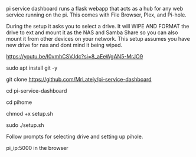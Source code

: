 pi service dashboard runs a flask webapp that acts as a hub
for any web service running on the pi. This comes with
File Browser, Plex, and Pi-hole.

During the setup it asks you to select a drive. It will
WIPE AND FORMAT the drive to ext and mount it as the NAS
and Samba Share so you can also mount it from other
devices on your network. This setup assumes you have new
drive for nas and dont mind it being wiped.


https://youtu.be/I0vmhCSVJdc?si=8_aEeWgAN5-MrJO9

sudo apt install git -y

git clone https://github.com/MrLately/pi-service-dashboard

cd pi-service-dashboard

cd pihome

chmod +x setup.sh

sudo ./setup.sh

Follow prompts for selecting drive and setting up pihole.

pi_ip:5000 in the browser

